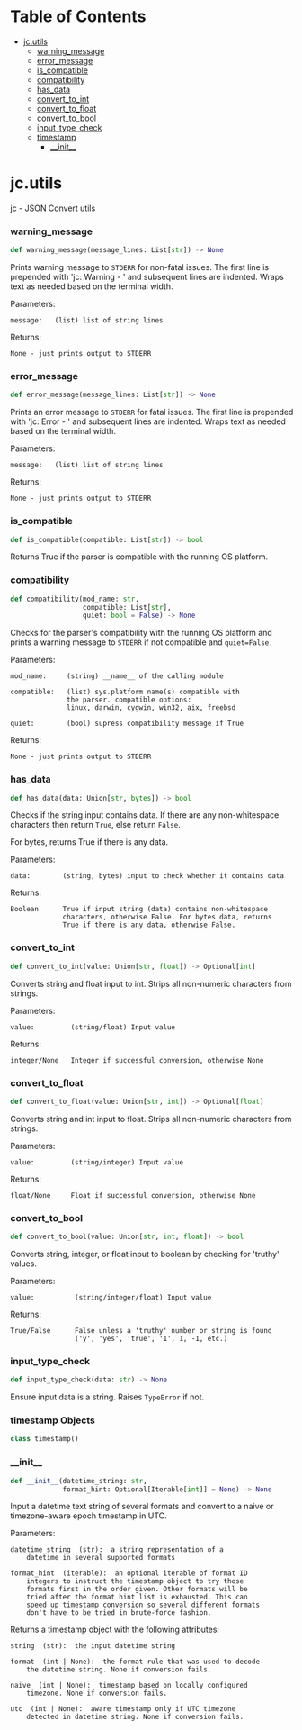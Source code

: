 # Table of Contents

* [jc.utils](#jc.utils)
  * [warning\_message](#jc.utils.warning_message)
  * [error\_message](#jc.utils.error_message)
  * [is\_compatible](#jc.utils.is_compatible)
  * [compatibility](#jc.utils.compatibility)
  * [has\_data](#jc.utils.has_data)
  * [convert\_to\_int](#jc.utils.convert_to_int)
  * [convert\_to\_float](#jc.utils.convert_to_float)
  * [convert\_to\_bool](#jc.utils.convert_to_bool)
  * [input\_type\_check](#jc.utils.input_type_check)
  * [timestamp](#jc.utils.timestamp)
    * [\_\_init\_\_](#jc.utils.timestamp.__init__)

<a id="jc.utils"></a>

# jc.utils

jc - JSON Convert utils

<a id="jc.utils.warning_message"></a>

### warning\_message

```python
def warning_message(message_lines: List[str]) -> None
```

Prints warning message to `STDERR` for non-fatal issues. The first line
is prepended with 'jc:  Warning - ' and subsequent lines are indented.
Wraps text as needed based on the terminal width.

Parameters:

    message:   (list) list of string lines

Returns:

    None - just prints output to STDERR

<a id="jc.utils.error_message"></a>

### error\_message

```python
def error_message(message_lines: List[str]) -> None
```

Prints an error message to `STDERR` for fatal issues. The first line is
prepended with 'jc:  Error - ' and subsequent lines are indented.
Wraps text as needed based on the terminal width.

Parameters:

    message:   (list) list of string lines

Returns:

    None - just prints output to STDERR

<a id="jc.utils.is_compatible"></a>

### is\_compatible

```python
def is_compatible(compatible: List[str]) -> bool
```

Returns True if the parser is compatible with the running OS platform.

<a id="jc.utils.compatibility"></a>

### compatibility

```python
def compatibility(mod_name: str,
                  compatible: List[str],
                  quiet: bool = False) -> None
```

Checks for the parser's compatibility with the running OS platform and
prints a warning message to `STDERR` if not compatible and
`quiet=False.`

Parameters:

    mod_name:     (string) __name__ of the calling module

    compatible:   (list) sys.platform name(s) compatible with
                  the parser. compatible options:
                  linux, darwin, cygwin, win32, aix, freebsd

    quiet:        (bool) supress compatibility message if True

Returns:

    None - just prints output to STDERR

<a id="jc.utils.has_data"></a>

### has\_data

```python
def has_data(data: Union[str, bytes]) -> bool
```

Checks if the string input contains data. If there are any
non-whitespace characters then return `True`, else return `False`.

For bytes, returns True if there is any data.

Parameters:

    data:        (string, bytes) input to check whether it contains data

Returns:

    Boolean      True if input string (data) contains non-whitespace
                 characters, otherwise False. For bytes data, returns
                 True if there is any data, otherwise False.

<a id="jc.utils.convert_to_int"></a>

### convert\_to\_int

```python
def convert_to_int(value: Union[str, float]) -> Optional[int]
```

Converts string and float input to int. Strips all non-numeric
characters from strings.

Parameters:

    value:         (string/float) Input value

Returns:

    integer/None   Integer if successful conversion, otherwise None

<a id="jc.utils.convert_to_float"></a>

### convert\_to\_float

```python
def convert_to_float(value: Union[str, int]) -> Optional[float]
```

Converts string and int input to float. Strips all non-numeric
characters from strings.

Parameters:

    value:         (string/integer) Input value

Returns:

    float/None     Float if successful conversion, otherwise None

<a id="jc.utils.convert_to_bool"></a>

### convert\_to\_bool

```python
def convert_to_bool(value: Union[str, int, float]) -> bool
```

Converts string, integer, or float input to boolean by checking
for 'truthy' values.

Parameters:

    value:          (string/integer/float) Input value

Returns:

    True/False      False unless a 'truthy' number or string is found
                    ('y', 'yes', 'true', '1', 1, -1, etc.)

<a id="jc.utils.input_type_check"></a>

### input\_type\_check

```python
def input_type_check(data: str) -> None
```

Ensure input data is a string. Raises `TypeError` if not.

<a id="jc.utils.timestamp"></a>

### timestamp Objects

```python
class timestamp()
```

<a id="jc.utils.timestamp.__init__"></a>

### \_\_init\_\_

```python
def __init__(datetime_string: str,
             format_hint: Optional[Iterable[int]] = None) -> None
```

Input a datetime text string of several formats and convert to a
naive or timezone-aware epoch timestamp in UTC.

Parameters:

    datetime_string  (str):  a string representation of a
        datetime in several supported formats

    format_hint  (iterable):  an optional iterable of format ID
        integers to instruct the timestamp object to try those
        formats first in the order given. Other formats will be
        tried after the format hint list is exhausted. This can
        speed up timestamp conversion so several different formats
        don't have to be tried in brute-force fashion.

Returns a timestamp object with the following attributes:

    string  (str):  the input datetime string

    format  (int | None):  the format rule that was used to decode
        the datetime string. None if conversion fails.

    naive  (int | None):  timestamp based on locally configured
        timezone. None if conversion fails.

    utc  (int | None):  aware timestamp only if UTC timezone
        detected in datetime string. None if conversion fails.

